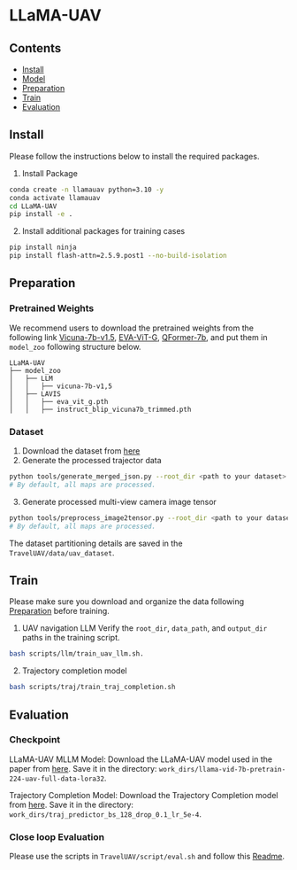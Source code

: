 # LLaMA-UAV

## Contents
- [Install](#install)
- [Model](#model)
- [Preparation](#preparation)
- [Train](#train)
- [Evaluation](#evaluation)

## Install
Please follow the instructions below to install the required packages.

1. Install Package
```bash
conda create -n llamauav python=3.10 -y
conda activate llamauav
cd LLaMA-UAV
pip install -e .
```

2. Install additional packages for training cases
```bash
pip install ninja
pip install flash-attn=2.5.9.post1 --no-build-isolation
```

## Preparation
### Pretrained Weights
We recommend users to download the pretrained weights from the following link [Vicuna-7b-v1.5](https://huggingface.co/lmsys/vicuna-7b-v1.5), [EVA-ViT-G](https://storage.googleapis.com/sfr-vision-language-research/LAVIS/models/BLIP2/eva_vit_g.pth), [QFormer-7b](https://storage.googleapis.com/sfr-vision-language-research/LAVIS/models/InstructBLIP/instruct_blip_vicuna7b_trimmed.pth), and put them in `model_zoo` following structure below.
```
LLaMA-UAV
├── model_zoo
│   ├── LLM
│   │   ├── vicuna-7b-v1,5
│   ├── LAVIS
│   │   ├── eva_vit_g.pth
│   │   ├── instruct_blip_vicuna7b_trimmed.pth
```
### Dataset
<!-- training data prepara -->
1. Download the dataset from [here](https://huggingface.co/datasets/wangxiangyu0814/TravelUAV)
2. Generate the processed trajector data
```bash
python tools/generate_merged_json.py --root_dir <path to your dataset>
# By default, all maps are processed.
```
3. Generate processed multi-view camera image tensor
``` bash
python tools/preprocess_image2tensor.py --root_dir <path to your dataset>
# By default, all maps are processed.
```
The dataset partitioning details are saved in the `TravelUAV/data/uav_dataset`. 
## Train
Please make sure you download and organize the data following [Preparation](#preparation) before training. 

1. UAV navigation LLM
Verify the `root_dir`, `data_path`, and `output_dir` paths in the training script.

```bash
bash scripts/llm/train_uav_llm.sh.
```

2. Trajectory completion model

```bash
bash scripts/traj/train_traj_completion.sh
```
## Evaluation
### Checkpoint
LLaMA-UAV MLLM Model: Download the LLaMA-UAV model used in the paper from [here](https://huggingface.co/wangxiangyu0814/llama-uav-7b). 
Save it in the directory: `work_dirs/llama-vid-7b-pretrain-224-uav-full-data-lora32`.

Trajectory Completion Model: Download the Trajectory Completion model from [here](https://huggingface.co/wangxiangyu0814/traveluav-traj-model). 
Save it in the directory: `work_dirs/traj_predictor_bs_128_drop_0.1_lr_5e-4`.
### Close loop Evaluation

Please use the scripts in `TravelUAV/script/eval.sh` and follow this [Readme](../../README.md).
